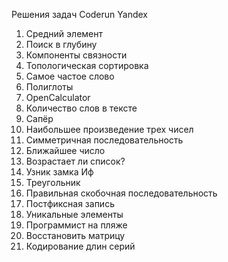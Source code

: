 Решения задач Coderun Yandex
1. Средний элемент
7. Поиск в глубину
8. Компоненты связности
10. Топологическая сортировка
50. Самое частое слово
54. Полиглоты
58. OpenCalculator
59. Количество слов в тексте
64. Сапёр
65. Наибольшее произведение трех чисел
67. Симметричная последовательность
70. Ближайшее число
72. Возрастает ли список?
74. Узник замка Иф
81. Треугольник
141. Правильная скобочная последовательность
142. Постфиксная запись
155. Уникальные элементы
187. Программист на пляже
302. Восстановить матрицу
310. Кодирование длин серий
